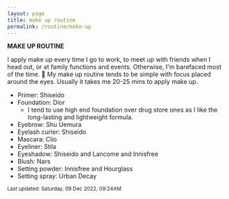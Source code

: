 ```yaml
---
layout: page
title: make up routine
permalink: /routine/make-up
---
```


<b>MAKE UP ROUTINE</b>

I apply make up every time I go to work, to meet up with friends when I head out, or at family functions and events. Otherwise, I'm barefaced most of the time. 👶 My make up routine tends to be simple with focus placed around the eyes. Usually it takes me 20-25 mins to apply make up.

- Primer: Shiseido
- Foundation: Dior
  - I tend to use high end foundation over drug store ones as I like the long-lasting and lightweight formula.
- Eyebrow: Shu Uemura
- Eyelash curler: Shiseido
- Mascara: Clio
- Eyeliner: Stila
- Eyeshadow: Shiseido and Lancome and Innisfree
- Blush: Nars
- Setting powder: Innisfree and Hourglass
- Setting spray: Urban Decay

<small>Last updated: Saturday, 09 Dec 2022, 09:24AM</small>


<style>
  .wrapper {
    max-width: 58em;
  }
</style>